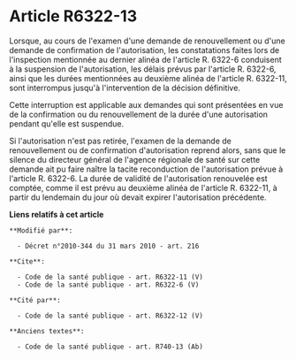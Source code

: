 # Article R6322-13

Lorsque, au cours de l'examen d'une demande de renouvellement ou d'une demande de confirmation de l'autorisation, les
constatations faites lors de l'inspection mentionnée au dernier alinéa de l'article R. 6322-6 conduisent à la suspension de
l'autorisation, les délais prévus par l'article R. 6322-6, ainsi que les durées mentionnées au deuxième alinéa de l'article
R. 6322-11, sont interrompus jusqu'à l'intervention de la décision définitive. 

Cette interruption est applicable aux demandes qui sont présentées en vue de la confirmation ou du renouvellement de la durée
d'une autorisation pendant qu'elle est suspendue. 

Si l'autorisation n'est pas retirée, l'examen de la demande de renouvellement ou de confirmation d'autorisation reprend
alors, sans que le silence du directeur général de l'agence régionale de santé sur cette demande ait pu faire naître la
tacite reconduction de l'autorisation prévue à l'article R. 6322-6. La durée de validité de l'autorisation renouvelée est
comptée, comme il est prévu au deuxième alinéa de l'article R. 6322-11, à partir du lendemain du jour où devait expirer
l'autorisation précédente.

**Liens relatifs à cet article**

	**Modifié par**:

	  - Décret n°2010-344 du 31 mars 2010 - art. 216

	**Cite**:

	  - Code de la santé publique - art. R6322-11 (V)
	  - Code de la santé publique - art. R6322-6 (V)

	**Cité par**:

	  - Code de la santé publique - art. R6322-12 (V)

	**Anciens textes**:

	  - Code de la santé publique - art. R740-13 (Ab)
